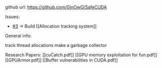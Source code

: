 github url: https://github.com/GinOwO/SafeCUDA

Issues:
- [#3](https://github.com/GinOwO/SafeCUDA/issues/3) -> Build [[Allocation tracking system]]

General info:

track thread allocations
make a garbage collector

Research Papers:
[[cuCatch.pdf]]
[[GPU memory exploitation for fun.pdf]]
[[GPUArmor.pdf]]
[[Buffer vulnerabilities in CUDA.pdf]]